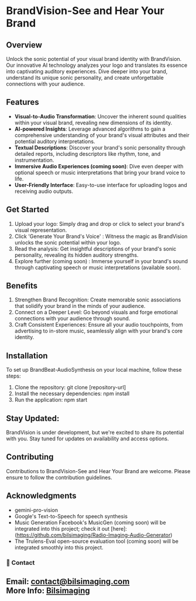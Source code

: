 # BrandVision-See and Hear Your Brand

## Overview
Unlock the sonic potential of your visual brand identity with BrandVision. Our innovative AI technology analyzes your logo and translates its essence into captivating auditory experiences. Dive deeper into your brand, understand its unique sonic personality, and create unforgettable connections with your audience.

## Features

- **Visual-to-Audio Transformation**: Uncover the inherent sound qualities within your visual brand, revealing new dimensions of its identity.
- **AI-powered Insights**: Leverage advanced algorithms to gain a comprehensive understanding of your brand's visual attributes and their potential auditory interpretations.
- **Textual Descriptions**: Discover your brand's sonic personality through detailed reports, including descriptors like rhythm, tone, and instrumentation.
- **Immersive Audio Experiences (coming soon)**: Dive even deeper with optional speech or music interpretations that bring your brand voice to life.
- **User-Friendly Interface**: Easy-to-use interface for uploading logos and receiving audio outputs.

## Get Started

1. Upload your logo: Simply drag and drop or click to select your brand's visual representation.
2. Click 'Generate Your Brand's Voice' : Witness the magic as BrandVision unlocks the sonic potential within your logo.
3. Read the analysis: Get insightful descriptions of your brand's sonic personality, revealing its hidden auditory strengths.
4. Explore further (coming soon) : Immerse yourself in your brand's sound through captivating speech or music interpretations (available soon).

## Benefits

1. Strengthen Brand Recognition: Create memorable sonic associations that solidify your brand in the minds of your audience.
2. Connect on a Deeper Level: Go beyond visuals and forge emotional connections with your audience through sound.
3. Craft Consistent Experiences: Ensure all your audio touchpoints, from advertising to in-store music, seamlessly align with your brand's core identity.

## Installation

To set up BrandBeat-AudioSynthesis on your local machine, follow these steps:
1. Clone the repository:
git clone [repository-url]
2. Install the necessary dependencies:
npm install
3. Run the application:
npm start

## Stay Updated:
BrandVision is under development, but we're excited to share its potential with you. Stay tuned for updates on availability and access options.

## Contributing
Contributions to BrandVision-See and Hear Your Brand are welcome. Please ensure to follow the contribution guidelines.

## Acknowledgments
- gemini-pro-vision 
- Google's Text-to-Speech for speech synthesis
- Music Generation Facebook's MusicGen (coming soon) will be integrated into this project; check it out [here]: (https://github.com/bilsimaging/Radio-Imaging-Audio-Generator)
- The Trulens-Eval open-source evaluation tool (coming soon) will be integrated smoothly into this project.
### 💬 Contact
Email: [contact@bilsimaging.com](mailto:contact@bilsimaging.com)  
More Info: [Bilsimaging](https://bilsimaging.com)
---
